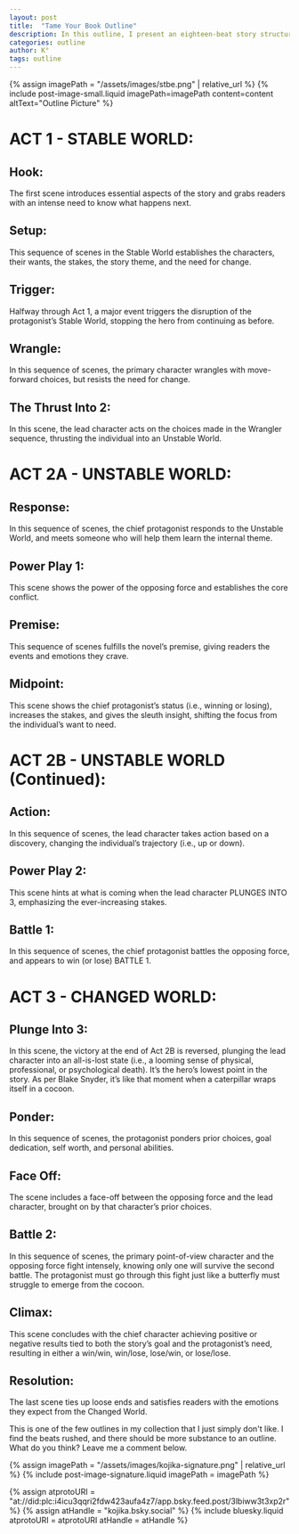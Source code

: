 ```yaml
---
layout: post
title:  "Tame Your Book Outline"
description: In this outline, I present an eighteen-beat story structure divided into three acts. Stable World, Unstable World (split into 2A and 2B), and Changed World. While it follows the traditional progression from setup through conflict to resolution, with key moments like Power Plays and Battles clearly marked, I find it lacks the depth and substance needed for a truly useful writing tool. The beats feel rushed, and though it covers essential story elements like the Hook, Midpoint, and Climax, it could benefit from more detailed guidance on character development and thematic exploration.
categories: outline
author: K°
tags: outline
---
```


<div>
{% assign imagePath = "/assets/images/stbe.png" | relative_url %}
{% include post-image-small.liquid imagePath=imagePath content=content 
altText="Outline Picture" %}
</div>

# ACT 1 - STABLE WORLD:
## Hook:
The first scene introduces essential aspects of the story and grabs readers with an intense need to know what happens next.
&nbsp;
## Setup:
This sequence of scenes in the Stable World establishes the characters, their wants, the stakes, the story theme, and the need for change.
&nbsp;
## Trigger:
Halfway through Act 1, a major event triggers the disruption of the protagonist’s Stable World, stopping the hero from continuing as before.
&nbsp;
## Wrangle:
In this sequence of scenes, the primary character wrangles with move-forward choices, but resists the need for change.
&nbsp;
## The Thrust Into 2: 
In this scene, the lead character acts on the choices made in the Wrangler sequence, thrusting the individual into an Unstable World.
&nbsp;
# ACT 2A - UNSTABLE WORLD:
## Response:
In this sequence of scenes, the chief protagonist responds to the Unstable World, and meets someone who will help them learn the internal theme.
&nbsp;
## Power Play 1:
This scene shows the power of the opposing force and establishes the core conflict.
&nbsp;
## Premise:
This sequence of scenes fulfills the novel’s premise, giving readers the events and emotions they crave.
&nbsp;
## Midpoint:
This scene shows the chief protagonist’s status (i.e., winning or losing), increases the stakes, and gives the sleuth insight, shifting the focus from the individual’s want to need.
&nbsp;
# ACT 2B - UNSTABLE WORLD (Continued):
## Action: 
In this sequence of scenes, the lead character takes action based on a discovery, changing the individual’s trajectory (i.e., up or down).
&nbsp;
## Power Play 2: 
This scene hints at what is coming when the lead character PLUNGES INTO 3, emphasizing the ever-increasing stakes.
&nbsp;
## Battle 1: 
In this sequence of scenes, the chief protagonist battles the opposing force, and appears to win (or lose) BATTLE 1.
&nbsp;
# ACT 3 - CHANGED WORLD:
## Plunge Into 3: 
In this scene, the victory at the end of Act 2B is reversed, plunging the lead character into an all-is-lost state (i.e., a looming sense of physical, professional, or psychological death). It’s the hero’s lowest point in the story. As per Blake Snyder, it’s like that moment when a caterpillar wraps itself in a cocoon.
&nbsp;
## Ponder: 
In this sequence of scenes, the protagonist ponders prior choices, goal dedication, self worth, and personal abilities.
&nbsp;
## Face Off: 
The scene includes a face-off between the opposing force and the lead character, brought on by that character’s prior choices.
&nbsp;
## Battle 2: 
In this sequence of scenes, the primary point-of-view character and the opposing force fight intensely, knowing only one will survive the second battle. The protagonist must go through this fight just like a butterfly must struggle to emerge from the cocoon.
&nbsp;
## Climax: 
This scene concludes with the chief character achieving positive or negative results tied to both the story’s goal and the protagonist’s need, resulting in either a win/win, win/lose, lose/win, or lose/lose.
&nbsp;
## Resolution: 
The last scene ties up loose ends and satisfies readers with the emotions they expect from the Changed World.

This is one of the few outlines in my collection that I just simply don't like. I find the beats rushed, and there should be more substance to an outline. What do you think? Leave me a comment below.

<!-- signature -->
{% assign imagePath = "/assets/images/kojika-signature.png" | relative_url %}
{% include post-image-signature.liquid imagePath = imagePath %}

<!-- comments -->
{% assign atprotoURI = "at://did:plc:i4icu3qqri2fdw423aufa4z7/app.bsky.feed.post/3lbiww3t3xp2r" %}
{% assign atHandle = "kojika.bsky.social" %}
{% include bluesky.liquid atprotoURI = atprotoURI atHandle = atHandle %}